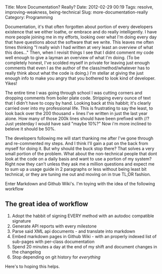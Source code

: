 Title: More Documentation? Really?
Date: 2012-02-29 00:19
Tags: resolve, improving-weakness, being-technical
Slug: more-documentation-really
Category: Programming

Documentation, it's that often forgotten about portion of every developers existence that we either loathe, or embrace and do really intelligently. I have more people joining me in my efforts, looking over what I'm doing every day that have questions about the software that we write. This leaves me often times thinking "I really wish I had written at very least an overview of what this does..." Then, when I revisit things I see that I didnt comment my code well enough to give a layman an overview of what I'm doing. (To be completely honest, I've scolded myself in private for leaving just enough comments that even I as the author of the class/method/whatever has to really think about what the code is doing.) I'm stellar at giving the just enough info to make you angry that you bothered to look kind of developer. Yikes!

<!--more-->

The entire time I was going through school I was cutting corners and dropping comments from boiler plate code. Stripping every ounce of text that I didn't have to copy by hand. Looking back at this habbit; it's clearly carried over into my professional life. This is frustrating to say the least, to look back over the 200 thousand + lines I've written in just the last year alone. How many of those 200k lines should have been prefixed with //? Just yesterday I would have said "maybe 10%?" Now i'm more inclined to beleive it should be 50%.

The developers following me will start thanking me after I've gone through and re-commented my steps. And I think I'll gain a pat on the back from myself for doing it. But why should the buck stop there? That solves a very small portion of the problem. What about the non-technical people that dont look at the code on a daily basis and want to use a portion of my system? Right now they can't unless they ask me a million questions and expect me to sum up a usage guide in 2 paragraphs or less without being least bit technical, or they are tuning me out and moving on in true TL;DR fashion.

Enter Markdown and Github Wiki's. I'm toying with the idea of the following workflow

The great idea of workflow
---

1. Adopt the habbit of signing EVERY method with an autodoc compatible signature
2. Generate API reports with every milestone
3. Parse said XML api documents - and translate into markdown
4. Embed markdown pages in Github Wiki - with an properly indexed list of sub-pages with per-class documentation
5. Spend 20 minutes a day at the end of my shift and document changes in the changelog
6. Stop depending on git history for *everything*

Here's to hoping this helps.
